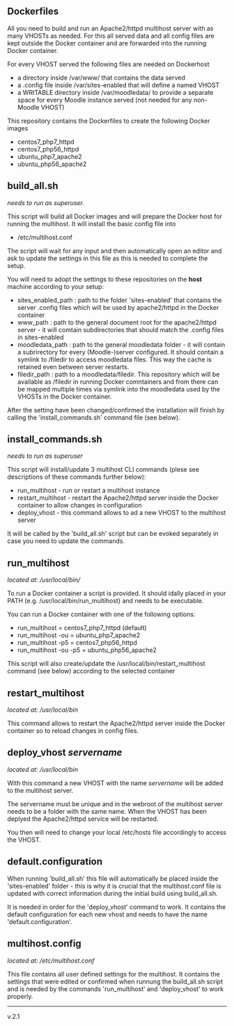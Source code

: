 Dockerfiles
-----------
All you need to build and run an Apache2/httpd multihost server with as many VHOSTs as needed.
For this all served data and all config files are kept outside the Docker container and are forwarded into the running Docker container.

For every VHOST served the following files are needed on Dockerhost
 * a directory inside /var/www/ that contains the data served
 * a .config file inside /var/sites-enabled that will define a named VHOST
 * a WRITABLE directory inside /var/moodledata/ to provide a separate space for every Moodle instance served (not needed for any non-Moodle VHOST)

This repository contains the Dockerfiles to create the following Docker images
 * centos7_php7_httpd
 * centos7_php56_httpd
 * ubuntu_php7_apache2
 * ubuntu_php56_apache2

build_all.sh
------------
<i>needs to run as superuser.</i>

This script will build all Docker images and will prepare the Docker host for running the multihost.
It will install the basic config file into
 * /etc/multihost.conf

The script will wait for any input and then automatically open an editor and ask to update the settings in this file as this is needed to complete the setup.

You will need to adopt the settings to these repositories on the <b>host</b> machine according to your setup:
 * sites_enabled_path	: path to the folder 'sites-enabled' that contains the server .config files which will be used by apache2/httpd in the Docker container
 * www_path		: path to the general document root for the apache2/httpd server - it will comtain subdirectories that should match the .config files in sites-enabled
 * moodledata_path	: path to the general moodledata folder - it will contain a subrirectory for every (Moodle-)server configured. It should contain a symlink to /filedir to access moodledata files. This way the cache is retained even between server restarts.
 * filedir_path		: path to a moodledata/filedir. This repository which will be available as /filedir in running Docker comntainers and from there can be mapped multiple times via symlink into the moodledata used by the VHOSTs in the Docker container.

After the setting have been changed/confirmed the installation will finish by calling the 'install_commands.sh' command file (see below).

install_commands.sh
-------------------
<i>needs to run as superuser</i>

This script will install/update 3 multihost CLI commands (plese see descriptions of these commands further below):
 * run_multihost - run or restart a multihost instance
 * restart_multihost - restart the Apache2/httpd server inside the Docker container to allow changes in configuration
 * deploy_vhost - this command allows to ad a new VHOST to the multihost server

 It will be called by the 'build_all.sh' script but can be evoked separately in case you need to update the commands.

run_multihost
-------------
<i>located at: /usr/local/bin/</i>

To run a Docker container a script is provided. It should idally placed in your PATH (e.g. /usr/local/bin/run_multihost) and needs to be executable.

You can run a Docker container  with one of the following options:
 * run_multihost 		= centos7_php7_httpd (default)
 * run_multihost -ou 		= ubuntu_php7_apache2
 * run_multihost -p5 		= centos7_php56_httpd
 * run_multihost -ou -p5 	= ubuntu_php56_apache2 

This script will also create/update the /usr/local/bin/restart_multihost command (see below) according to the selected container

restart_multihost
----------------
<i>located at: /usr/local/bin</i>

This command allows to restart the Apache2/httpd server inside the Docker container so to reload changes in config files.

deploy_vhost <i>servername</i>
------------------------------
<i>located at: /usr/local/bin</i>

With this command a new VHOST with the name <i>servername</i> will be added to the multihost server.

The servername must be unique and in the webroot of the multihost server needs to be a folder with the same name.
When the VHOST has been deplyed the Apache2/httpd service will be restarted. 

You then will need to change your local /etc/hosts file accordingly to access the VHOST.

default.configuration
---------------------
When running 'build_all.sh' this file will automatically be placed inside the 'sites-enabled' folder - this is why it is crucial that the multihost.conf file is updated with correct information during the initial build using build_all.sh.

It is needed in order for the 'deploy_vhost' command to work. It contains the default configuration for each new vhost and needs to have the name 'default.configuration'.

multihost.config
----------------
<i>located at: /etc/multihost.conf</i>

This file contains all user defined settings for the multihost. It contains the settings that were edited or confirmed when runnung the build_all.sh script and is needed by the commands 'run_multihost' and 'deploy_vhost' to work properly.

----------------
v.2.1